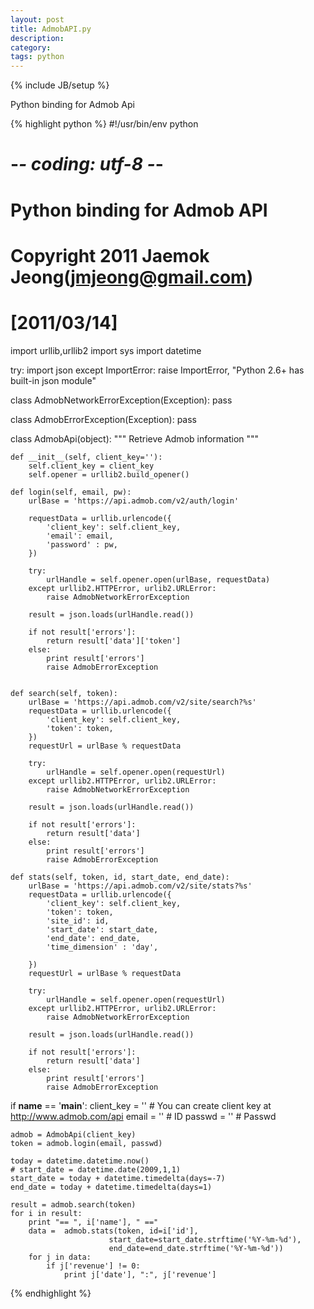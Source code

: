 ```yaml
---
layout: post
title: AdmobAPI.py
description: 
category: 
tags: python
---
```

{% include JB/setup %}

Python binding for Admob Api

<!-- more -->

{% highlight python %}
#!/usr/bin/env python
# -*- coding: utf-8 -*-
#
# Python binding for Admob API 
#
# Copyright 2011 Jaemok Jeong(jmjeong@gmail.com)
#
# [2011/03/14]

import urllib,urllib2
import sys
import datetime

try:
    import json
except ImportError:
    raise ImportError, "Python 2.6+ has built-in json module"

class AdmobNetworkErrorException(Exception):
    pass

class AdmobErrorException(Exception):
    pass

class AdmobApi(object):
    """
    Retrieve Admob information
    """

    def __init__(self, client_key=''):
        self.client_key = client_key
        self.opener = urllib2.build_opener()

    def login(self, email, pw):
        urlBase = 'https://api.admob.com/v2/auth/login'
    
        requestData = urllib.urlencode({
            'client_key': self.client_key,
            'email': email,
            'password' : pw,
        })

        try:
            urlHandle = self.opener.open(urlBase, requestData)
        except urllib2.HTTPError, urlib2.URLError:
            raise AdmobNetworkErrorException

        result = json.loads(urlHandle.read())

        if not result['errors']:
            return result['data']['token']
        else:
            print result['errors']
            raise AdmobErrorException


    def search(self, token):
        urlBase = 'https://api.admob.com/v2/site/search?%s'
        requestData = urllib.urlencode({
            'client_key': self.client_key,
            'token': token,
        })
        requestUrl = urlBase % requestData

        try:
            urlHandle = self.opener.open(requestUrl)
        except urllib2.HTTPError, urlib2.URLError:
            raise AdmobNetworkErrorException

        result = json.loads(urlHandle.read())

        if not result['errors']:
            return result['data']
        else:
            print result['errors']
            raise AdmobErrorException

    def stats(self, token, id, start_date, end_date):
        urlBase = 'https://api.admob.com/v2/site/stats?%s'
        requestData = urllib.urlencode({
            'client_key': self.client_key,
            'token': token,
            'site_id': id,
            'start_date': start_date,
            'end_date': end_date,
            'time_dimension' : 'day',
            
        })
        requestUrl = urlBase % requestData

        try:
            urlHandle = self.opener.open(requestUrl)
        except urllib2.HTTPError, urlib2.URLError:
            raise AdmobNetworkErrorException

        result = json.loads(urlHandle.read())

        if not result['errors']:
            return result['data']
        else:
            print result['errors']
            raise AdmobErrorException

if __name__ == '__main__':
    client_key = ''                     # You can create client key at http://www.admob.com/api
    email = ''                          # ID
    passwd = ''                         # Passwd

    admob = AdmobApi(client_key)
    token = admob.login(email, passwd)

    today = datetime.datetime.now()
    # start_date = datetime.date(2009,1,1)
    start_date = today + datetime.timedelta(days=-7)
    end_date = today + datetime.timedelta(days=1)

    result = admob.search(token)
    for i in result:
        print "== ", i['name'], " =="
        data =  admob.stats(token, id=i['id'],
                          start_date=start_date.strftime('%Y-%m-%d'),
                          end_date=end_date.strftime('%Y-%m-%d'))
        for j in data:
            if j['revenue'] != 0:
                print j['date'], ":", j['revenue']
{% endhighlight %}

